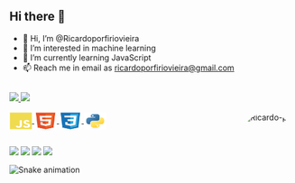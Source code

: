 ## Hi there 👋

- 👋 Hi, I’m @Ricardoporfiriovieira
- 👀 I’m interested in machine learning
- 🌱 I’m currently learning JavaScript
- 📫 Reach me in email as ricardoporfiriovieira@gmail.com


##
<div>
  <a href="https://github.com/Ricardoporfiriovieira">
  <img height="172em" src="https://github-readme-stats.vercel.app/api?username=ricardoporfiriovieira&show_icons=true&theme=radical&include_all_commits=true&count_private=true"/>
  <img height="172em" src="https://github-readme-stats.vercel.app/api/top-langs/?username=ricardoporfiriovieira&layout=compact&langs_count=7&theme=radical"/>
</div>
 
<div style="display: inline_block"><br>
  <img align="center" alt="Ricardo-Js" height="30" width="40" src="https://raw.githubusercontent.com/devicons/devicon/master/icons/javascript/javascript-plain.svg">
  <img align="center" alt="Ricardo-HTML" height="30" width="40" src="https://raw.githubusercontent.com/devicons/devicon/master/icons/html5/html5-original.svg">
  <img align="center" alt="Ricardo-CSS" height="30" width="40" src="https://raw.githubusercontent.com/devicons/devicon/master/icons/css3/css3-original.svg">
  <img align="center" alt="Ricardo-Python" height="30" width="40" src="https://raw.githubusercontent.com/devicons/devicon/master/icons/python/python-original.svg">
  <img align="right" alt="Ricardo-pic" height="150" style="border-radius:50px;" src="https://media3.giphy.com/media/13HgwGsXF0aiGY/giphy.gif?cid=ecf05e47sbo5r5qmivrox5yst5j5fxfj3rmugkfljfjm6i47&rid=giphy.gif&ct=g">
</div>
 
 ##
 
 <div> 
  <a href="https://www.youtube.com/channel/UC5B7bozpraq_5AnTI4HTl_A" target="_blank"><img src="https://img.shields.io/badge/YouTube-FF0000?style=for-the-badge&logo=youtube&logoColor=white" target="_blank"></a>
  <a href="https://instagram.com/ricardoporfiri0" target="_blank"><img src="https://img.shields.io/badge/-Instagram-%23E4405F?style=for-the-badge&logo=instagram&logoColor=white" target="_blank"></a>
  <a href = "mailto:ricardoporfiriovieira@gmail.com"><img src="https://img.shields.io/badge/-Gmail-%23333?style=for-the-badge&logo=gmail&logoColor=white" target="_blank"></a>
  <a href="https://www.linkedin.com/in/ricardo-porf%C3%ADrio-vieira/" target="_blank"><img src="https://img.shields.io/badge/-LinkedIn-%230077B5?style=for-the-badge&logo=linkedin&logoColor=white" target="_blank"></a> 
 
  ![Snake animation](https://github.com/Ricardoporfiriovieira/Ricardoporfiriovieira/blob/output/github-contribution-grid-snake.svg)
 
</div>
 
<!---
Porfiri0/Porfiri0 is a ✨ special ✨ repository because its `README.md` (this file) appears on your GitHub profile.
You can click the Preview link to take a look at your changes.
--->
